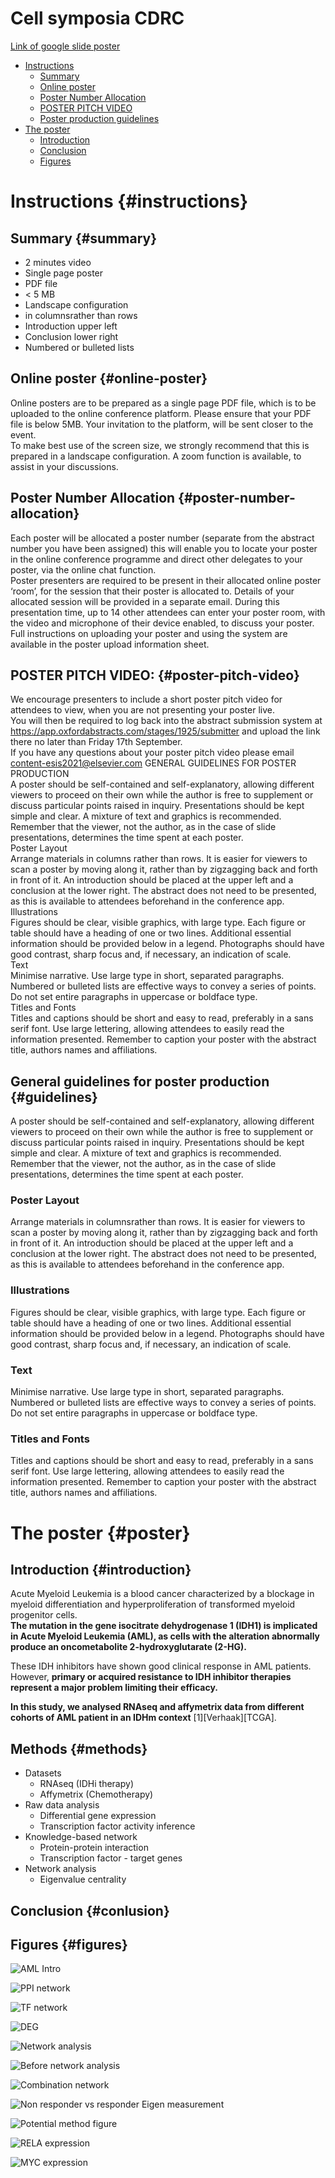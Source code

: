 # Cell symposia CDRC

[Link of google slide poster](https://docs.google.com/presentation/d/1SGu41BTUbBmlxsSAGCN7r55c-_qUw5zR97AjK1UJVxc/edit?usp=sharing)

* [Instructions](#instructions)
  * [Summary](#summary)
  * [Online poster](#online-poster)
  * [Poster Number Allocation](#poster-number-allocation)
  * [POSTER PITCH VIDEO](#poster-pitch-video)
  * [Poster production guidelines](#guidelines)
* [The poster](#poster)
  * [Introduction](#introduction)
  * [Conclusion](#conclusion)
  * [Figures](#figures)

# Instructions {#instructions}

## Summary {#summary}

* 2 minutes video
* Single page poster
* PDF file
* < 5 MB
* Landscape configuration
* in columnsrather than rows
* Introduction upper left
* Conclusion lower right
* Numbered or bulleted lists

## Online poster {#online-poster}

Online posters are to be prepared as a single page PDF file, which is to be uploaded to the online conference
platform. Please ensure that your PDF file is below 5MB. Your invitation to the platform, will be sent closer to
the event.  
To make best use of the screen size, we strongly recommend that this is prepared in a landscape configuration.
A zoom function is available, to assist in your discussions.  
## Poster Number Allocation {#poster-number-allocation}
Each poster will be allocated a poster number (separate from the abstract number you have been assigned) this
will enable you to locate your poster in the online conference programme and direct other delegates to your
poster, via the online chat function.  
Poster presenters are required to be present in their allocated online poster ‘room’, for the session that their
poster is allocated to. Details of your allocated session will be provided in a separate email.
During this presentation time, up to 14 other attendees can enter your poster room, with the video and
microphone of their device enabled, to discuss your poster.  
Full instructions on uploading your poster and using the system are available in the poster upload information
sheet.  
## POSTER PITCH VIDEO: {#poster-pitch-video}
We encourage presenters to include a short poster pitch video for attendees to view, when you are not presenting
your poster live.  
You will then be required to log back into the abstract submission system at
https://app.oxfordabstracts.com/stages/1925/submitter and upload the link there no later than Friday 17th
September.  
If you have any questions about your poster pitch video please email content-esis2021@elsevier.com
GENERAL GUIDELINES FOR POSTER PRODUCTION  
A poster should be self-contained and self-explanatory, allowing different viewers to proceed on their own while
the author is free to supplement or discuss particular points raised in inquiry. Presentations should be kept simple
and clear. A mixture of text and graphics is recommended. Remember that the viewer, not the author, as in the
case of slide presentations, determines the time spent at each poster.  
Poster Layout  
Arrange materials in columns rather than rows. It is easier for viewers to scan a poster by moving along it, rather
than by zigzagging back and forth in front of it. An introduction should be placed at the upper left and a conclusion
at the lower right. The abstract does not need to be presented, as this is available to attendees beforehand in the
conference app.  
Illustrations  
Figures should be clear, visible graphics, with large type. Each figure or table should have a heading of one or two
lines. Additional essential information should be provided below in a legend. Photographs should have good
contrast, sharp focus and, if necessary, an indication of scale.  
Text  
Minimise narrative. Use large type in short, separated paragraphs. Numbered or bulleted lists are effective ways
to convey a series of points. Do not set entire paragraphs in uppercase or boldface type.  
Titles and Fonts  
Titles and captions should be short and easy to read, preferably in a sans serif font. Use large lettering, allowing
attendees to easily read the information presented. Remember to caption your poster with the abstract title,
authors names and affiliations.  

## General guidelines for poster production {#guidelines}

A poster should be self-contained and self-explanatory, allowing different viewers to proceed on their own while
the author is free to supplement or discuss particular points raised in inquiry. Presentations should be kept simple
and clear. A mixture of text and graphics is recommended. Remember that the viewer, not the author, as in the
case of slide presentations, determines the time spent at each poster.  
### Poster Layout
Arrange materials in columnsrather than rows. It is easier for viewers to scan a poster by moving along it, rather
than by zigzagging back and forth in front of it. An introduction should be placed at the upper left and a conclusion
at the lower right. The abstract does not need to be presented, as this is available to attendees beforehand in the
conference app.  
### Illustrations
Figures should be clear, visible graphics, with large type. Each figure or table should have a heading of one or two
lines. Additional essential information should be provided below in a legend. Photographs should have good
contrast, sharp focus and, if necessary, an indication of scale.
### Text
Minimise narrative. Use large type in short, separated paragraphs. Numbered or bulleted lists are effective ways
to convey a series of points. Do not set entire paragraphs in uppercase or boldface type.
### Titles and Fonts
Titles and captions should be short and easy to read, preferably in a sans serif font. Use large lettering, allowing
attendees to easily read the information presented. Remember to caption your poster with the abstract title,
authors names and affiliations.


# The poster {#poster}

## Introduction {#introduction}

Acute Myeloid Leukemia is a blood cancer characterized by a blockage in myeloid differentiation and hyperproliferation of transformed myeloid progenitor cells.   
**The mutation in the gene isocitrate dehydrogenase 1 (IDH1) is implicated in Acute Myeloid Leukemia (AML), as cells with the alteration abnormally produce an oncometabolite 2-hydroxyglutarate (2-HG).**

These IDH inhibitors have shown good clinical response in AML patients. However, **primary or acquired resistance to IDH inhibitor therapies represent a major problem limiting their efficacy.**

**In this study, we analysed RNAseq and affymetrix data from different cohorts of AML patient in an IDHm context** [1][Verhaak][TCGA].

## Methods {#methods}

* Datasets
  * RNAseq (IDHi therapy)
  * Affymetrix (Chemotherapy)
* Raw data analysis
  * Differential gene expression
  * Transcription factor activity inference
* Knowledge-based network
  * Protein-protein interaction
  * Transcription factor - target genes
* Network analysis
  * Eigenvalue centrality

## Conclusion {#conlusion}



## Figures {#figures}

![AML Intro](Figures/AML_intro.jpg)

![PPI network](Figures/PPI_network.png)

![TF network](Figures/TF_network.png)

![DEG](Figures/DEG_NR_R.png)

![Network analysis](Figures/centrality_measures.jpg)

![Before network analysis](Figures/Before_net_analysis.png)

![Combination network](Figures/IDHi_network.png)

![Non responder vs responder Eigen measurement](Figures/Eigen_nr_r.png)

![Potential method figure](Figures/Methods.png)

![RELA expression](Figures/RELA_Koichi.png)

![MYC expression](Figures/MYC_Koichi.png)
